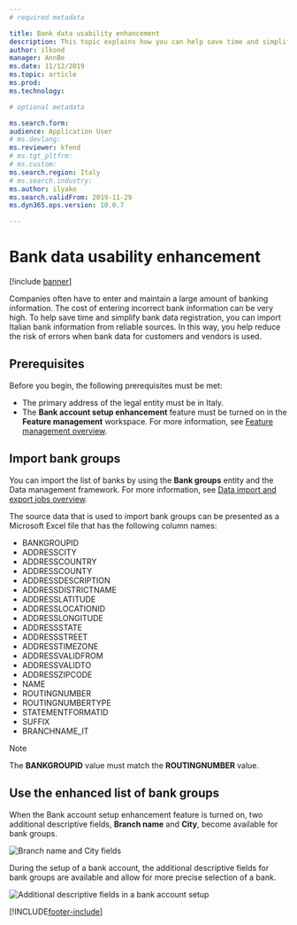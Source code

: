 ```yaml
---
# required metadata

title: Bank data usability enhancement
description: This topic explains how you can help save time and simplify bank data registration for customers and vendors.
author: ilkond
manager: AnnBe
ms.date: 11/12/2019
ms.topic: article
ms.prod: 
ms.technology: 

# optional metadata

ms.search.form: 
audience: Application User
# ms.devlang: 
ms.reviewer: kfend
# ms.tgt_pltfrm: 
# ms.custom: 
ms.search.region: Italy
# ms.search.industry: 
ms.author: ilyako
ms.search.validFrom: 2019-11-29
ms.dyn365.ops.version: 10.0.7

---
```


# Bank data usability enhancement

[!include [banner](../includes/banner.md)]

Companies often have to enter and maintain a large amount of banking information. The cost of entering incorrect bank information can be very high. To help save time and simplify bank data registration, you can import Italian bank information from reliable sources. In this way, you help reduce the risk of errors when bank data for customers and vendors is used.

## Prerequisites

Before you begin, the following prerequisites must be met:

- The primary address of the legal entity must be in Italy.
- The **Bank account setup enhancement** feature must be turned on in the **Feature management** workspace. For more information, see [Feature management overview](../../fin-and-ops/get-started/feature-management/feature-management-overview.md).

## Import bank groups

You can import the list of banks by using the **Bank groups** entity and the Data management framework. For more information, see [Data import and export jobs overview](../../dev-itpro/data-entities/data-import-export-job.md).

The source data that is used to import bank groups can be presented as a Microsoft Excel file that has the following column names:

- BANKGROUPID
- ADDRESSCITY
- ADDRESSCOUNTRY
- ADDRESSCOUNTY
- ADDRESSDESCRIPTION
- ADDRESSDISTRICTNAME
- ADDRESSLATITUDE
- ADDRESSLOCATIONID
- ADDRESSLONGITUDE
- ADDRESSSTATE
- ADDRESSSTREET
- ADDRESSTIMEZONE
- ADDRESSVALIDFROM
- ADDRESSVALIDTO
- ADDRESSZIPCODE
- NAME
- ROUTINGNUMBER
- ROUTINGNUMBERTYPE
- STATEMENTFORMATID
- SUFFIX
- BRANCHNAME\_IT

> [!NOTE]
> The **BANKGROUPID** value must match the **ROUTINGNUMBER** value.

## Use the enhanced list of bank groups

When the Bank account setup enhancement feature is turned on, two additional descriptive fields, **Branch name** and **City**, become available for bank groups.

![Branch name and City fields](media/emea-ita-exil-bank-pic.jpg)

During the setup of a bank account, the additional descriptive fields for bank groups are available and allow for more precise selection of a bank.

![Additional descriptive fields in a bank account setup](media/emea-ita-exil-bank-pic2.jpg)


[!INCLUDE[footer-include](../../includes/footer-banner.md)]